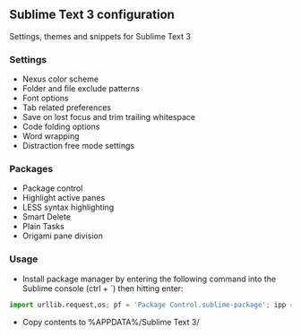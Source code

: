 ## Sublime Text 3 configuration ##
Settings, themes and snippets for Sublime Text 3

### Settings ###
* Nexus color scheme
* Folder and file exclude patterns
* Font options
* Tab related preferences
* Save on lost focus and trim trailing whitespace
* Code folding options
* Word wrapping
* Distraction free mode settings

### Packages ###
* Package control
* Highlight active panes
* LESS syntax highlighting
* Smart Delete
* Plain Tasks
* Origami pane division

### Usage ###
* Install package manager by entering the following command into the Sublime console (ctrl + `) then hitting enter:
```python
import urllib.request,os; pf = 'Package Control.sublime-package'; ipp = sublime.installed_packages_path(); urllib.request.install_opener( urllib.request.build_opener( urllib.request.ProxyHandler()) ); open(os.path.join(ipp, pf), 'wb').write(urllib.request.urlopen( 'http://sublime.wbond.net/' + pf.replace(' ','%20')).read())
```
* Copy contents to %APPDATA%/Sublime Text 3/